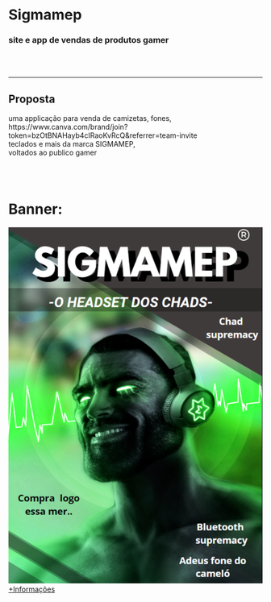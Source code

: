 <h1>Sigmamep</h1>
<h3>site e app de vendas de produtos gamer</h3>
<br>
<br>
<hr>
<h2>Proposta</h2>
<p>uma applicação para venda de camizetas, fones, https://www.canva.com/brand/join?token=bzOtBNAHayb4cIRaoKvRcQ&referrer=team-invite<br>
teclados e mais da marca SIGMAMEP, <br>
voltados ao publico gamer</p>
<br>
<br>
<h1>Banner:</h1>
<img src="Baner.png">
<br>
<a href="https://www.notion.so/a6f9bf84f51a42118773c5c8828db075"> +Informações</a>
